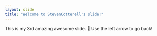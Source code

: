```yaml
---
layout: slide
title: "Welcome to StevenCotterell's slide!"
---
```

This is my 3rd amazing awesome slide. 🎉
Use the left arrow to go back!
